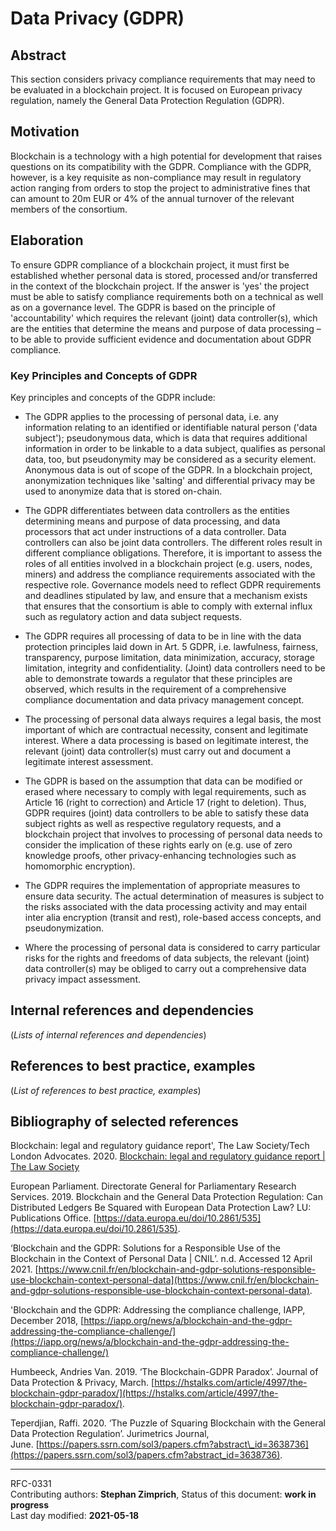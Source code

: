 # Data Privacy (GDPR)

## Abstract

This section considers privacy compliance requirements that may need to be evaluated in a blockchain project. It is focused on European privacy regulation, namely the General Data Protection Regulation (GDPR).

## Motivation

Blockchain is a technology with a high potential for development that raises questions on its compatibility with the GDPR. Compliance with the GDPR, however, is a key requisite as non-compliance may result in regulatory action ranging from orders to stop the project to administrative fines that can amount to 20m EUR or 4% of the annual turnover of the relevant members of the consortium.

## Elaboration

To ensure GDPR compliance of a blockchain project, it must first be established whether personal data is stored, processed and/or transferred in the context of the blockchain project. If the answer is 'yes' the project must be able to satisfy compliance requirements both on a technical as well as on a governance level. The GDPR is based on the principle of 'accountability' which requires the relevant (joint) data controller(s), which are the entities that determine the means and purpose of data processing – to be able to provide sufficient evidence and documentation about GDPR compliance.    

### Key Principles and Concepts of GDPR

Key principles and concepts of the GDPR include:    

+ The GDPR applies to the processing of personal data, i.e. any information relating to an identified or identifiable natural person ('data subject'); pseudonymous data, which is data that requires additional information in order to be linkable to a data subject, qualifies as personal data, too, but pseudonymity may be considered as a security element. Anonymous data is out of scope of the GDPR. In a blockchain project, anonymization techniques like 'salting' and differential privacy may be used to anonymize data that is stored on-chain.   

+ The GDPR differentiates between data controllers as the entities determining means and purpose of data processing, and data processors that act under instructions of a data controller. Data controllers can also be joint data controllers. The different roles result in different compliance obligations. Therefore, it is important to assess the roles of all entities involved in a blockchain project (e.g. users, nodes, miners) and address the compliance requirements associated with the respective role. Governance models need to reflect GDPR requirements and deadlines stipulated by law, and ensure that a mechanism exists that ensures that the consortium is able to comply with external influx such as regulatory action and data subject requests.   

+ The GDPR requires all processing of data to be in line with the data protection principles laid down in Art. 5 GDPR, i.e. lawfulness, fairness, transparency, purpose limitation, data minimization, accuracy, storage limitation, integrity and confidentiality. (Joint) data controllers need to be able to demonstrate towards a regulator that these principles are observed, which results in the requirement of a comprehensive compliance documentation and data privacy management concept.   

+ The processing of personal data always requires a legal basis, the most important of which are contractual necessity, consent and legitimate interest. Where a data processing is based on legitimate interest, the relevant (joint) data controller(s) must carry out and document a legitimate interest assessment.   

+ The GDPR is based on the assumption that data can be modified or erased where necessary to comply with legal requirements, such as Article 16 (right to correction) and Article 17 (right to deletion). Thus, GDPR requires (joint) data controllers to be able to satisfy these data subject rights as well as respective regulatory requests, and a blockchain project that involves to processing of personal data needs to consider the implication of these rights early on (e.g. use of zero knowledge proofs, other privacy-enhancing technologies such as homomorphic encryption).   

+ The GDPR requires the implementation of appropriate measures to ensure data security. The actual determination of measures is subject to the risks associated with the data processing activity and may entail inter alia encryption (transit and rest), role-based access concepts, and pseudonymization.   

+ Where the processing of personal data is considered to carry particular risks for the rights and freedoms of data subjects, the relevant (joint) data controller(s) may be obliged to carry out a comprehensive data privacy impact assessment.   
   
## Internal references and dependencies

(*Lists of internal references and dependencies*)

## References to best practice, examples  

(*List of references to best practice, examples*) 
	
## Bibliography of selected references

Blockchain: legal and regulatory guidance report', The Law Society/Tech London Advocates. 2020. [Blockchain: legal and regulatory guidance report | The Law Society](https://www.lawsociety.org.uk/topics/research/blockchain-legal-and-regulatory-guidance-report)   

European Parliament. Directorate General for Parliamentary Research Services. 2019. Blockchain and the General Data Protection Regulation: Can Distributed Ledgers Be Squared with European Data Protection Law? LU: Publications Office. [https://data.europa.eu/doi/10.2861/535](https://data.europa.eu/doi/10.2861/535).    

‘Blockchain and the GDPR: Solutions for a Responsible Use of the Blockchain in the Context of Personal Data | CNIL’. n.d. Accessed 12 April 2021. [https://www.cnil.fr/en/blockchain-and-gdpr-solutions-responsible-use-blockchain-context-personal-data](https://www.cnil.fr/en/blockchain-and-gdpr-solutions-responsible-use-blockchain-context-personal-data).    

'Blockchain and the GDPR: Addressing the compliance challenge, IAPP, December 2018, [https://iapp.org/news/a/blockchain-and-the-gdpr-addressing-the-compliance-challenge/](https://iapp.org/news/a/blockchain-and-the-gdpr-addressing-the-compliance-challenge/)    

Humbeeck, Andries Van. 2019. ‘The Blockchain-GDPR Paradox’. Journal of Data Protection & Privacy, March. [https://hstalks.com/article/4997/the-blockchain-gdpr-paradox/](https://hstalks.com/article/4997/the-blockchain-gdpr-paradox/).   

Teperdjian, Raffi. 2020. ‘The Puzzle of Squaring Blockchain with the General Data Protection Regulation’. Jurimetrics Journal, June. [https://papers.ssrn.com/sol3/papers.cfm?abstract\_id=3638736](https://papers.ssrn.com/sol3/papers.cfm?abstract_id=3638736).   


________


RFC-0331    
Contributing authors:  **Stephan Zimprich**, 
Status of this document: **work in progress**   
Last day modified: **2021-05-18** 